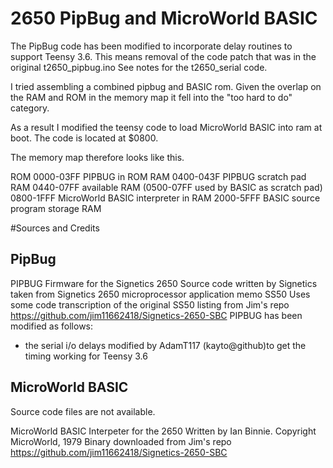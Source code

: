 # 2650	PipBug and MicroWorld BASIC
 The PipBug code has been modified to incorporate delay routines to support Teensy 3.6.
 This means removal of the code patch that was in the original t2650_pipbug.ino
 See notes for the t2650_serial code.
 
 I tried assembling a combined pipbug and BASIC rom. Given the overlap on the RAM and ROM in the memory map it fell into the "too hard to do" category.
 
 As a result I modified the teensy code to load MicroWorld BASIC into ram at boot.
 The code is located at $0800.
 
 The memory map therefore looks like this.
 
ROM
   0000-03FF   PIPBUG in ROM
RAM
   0400-043F   PIPBUG scratch pad RAM
   0440-07FF   available RAM (0500-07FF used by BASIC as scratch pad)
   0800-1FFF   MicroWorld BASIC interpreter in RAM
   2000-5FFF   BASIC source program storage RAM

#Sources and Credits
 
## PipBug

PIPBUG Firmware for the Signetics 2650
Source code written by Signetics taken from
Signetics 2650 microprocessor application memo SS50
Uses some code transcription of the original 
SS50 listing from Jim's repo
https://github.com/jim11662418/Signetics-2650-SBC
PIPBUG has been modified as follows:
- the serial i/o delays modified by AdamT117 (kayto@github)to get the timing working for Teensy 3.6

## MicroWorld BASIC

Source code files are not available. 

MicroWorld BASIC Interpeter for the 2650
Written by Ian Binnie.
Copyright MicroWorld, 1979
Binary downloaded from Jim's repo
https://github.com/jim11662418/Signetics-2650-SBC


